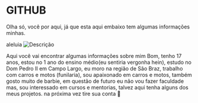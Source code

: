 # GITHUB

Olha só, você por aqui, já que esta aqui embaixo tem algumas informações minhas.

aleluia
![Descrição](https://i.pinimg.com/originals/69/1b/df/691bdfd167941fc16056d2bd3f489795.jpg)

Aqui você vai encontrar algumas informações sobre mim
Bom, tenho 17 anos, estou no 1 ano do ensino médio(eu sentiria vergonha hein), estudo no Dom Pedro II em Campo Largo, eu moro na região de São Braz, trabalho com carros e motos (funilaria), sou apaixonado em carros e motos, também gosto muito de barbie, em questão de futuro eu não vou fazer faculdade mas, sou interessado em cursos e mentorias, talvez aqui tenha alguns dos meus projetos.
na próxima vez tire sua conta 💋
